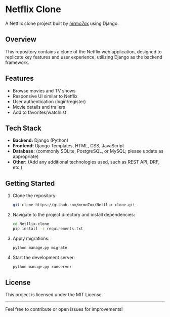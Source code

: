 # Netflix Clone

A Netflix clone project built by [mrmo7ox](https://github.com/mrmo7ox) using Django.

## Overview

This repository contains a clone of the Netflix web application, designed to replicate key features and user experience, utilizing Django as the backend framework.

## Features

- Browse movies and TV shows
- Responsive UI similar to Netflix
- User authentication (login/register)
- Movie details and trailers
- Add to favorites/watchlist

## Tech Stack

- **Backend:** Django (Python)
- **Frontend:** Django Templates, HTML, CSS, JavaScript
- **Database:** (commonly SQLite, PostgreSQL, or MySQL; please update as appropriate)
- **Other:** (Add any additional technologies used, such as REST API, DRF, etc.)

## Getting Started

1. Clone the repository:
    ```bash
    git clone https://github.com/mrmo7ox/Netflix-clone.git
    ```
2. Navigate to the project directory and install dependencies:
    ```bash
    cd Netflix-clone
    pip install -r requirements.txt
    ```
3. Apply migrations:
    ```bash
    python manage.py migrate
    ```
4. Start the development server:
    ```bash
    python manage.py runserver
    ```

## License

This project is licensed under the MIT License.

---

Feel free to contribute or open issues for improvements!
